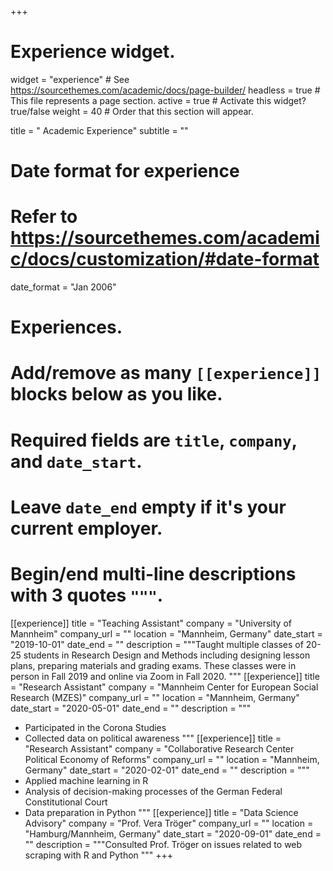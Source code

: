+++
# Experience widget.
widget = "experience"  # See https://sourcethemes.com/academic/docs/page-builder/
headless = true  # This file represents a page section.
active = true  # Activate this widget? true/false
weight = 40  # Order that this section will appear.

title = " Academic Experience"
subtitle = ""

# Date format for experience
#   Refer to https://sourcethemes.com/academic/docs/customization/#date-format
date_format = "Jan 2006"

# Experiences.
#   Add/remove as many `[[experience]]` blocks below as you like.
#   Required fields are `title`, `company`, and `date_start`.
#   Leave `date_end` empty if it's your current employer.
#   Begin/end multi-line descriptions with 3 quotes `"""`.
[[experience]]
  title = "Teaching Assistant"
  company = "University of Mannheim"
  company_url = ""
  location = "Mannheim, Germany"
  date_start = "2019-10-01"
  date_end = ""
  description = """Taught multiple classes of 20-25 students in Research Design and Methods including designing lesson plans, preparing materials and grading exams. These classes were in person in Fall 2019 and online via Zoom in Fall 2020.
  """
 [[experience]]
  title = "Research Assistant"
  company = "Mannheim Center for European Social Research (MZES)"
  company_url = ""
  location = "Mannheim, Germany"
  date_start = "2020-05-01"
  date_end = ""
  description = """ 
  * Participated in the Corona Studies
  * Collected data on political awareness
  """
   [[experience]]
  title = "Research Assistant"
  company = "Collaborative Research Center Political Economy of Reforms"
  company_url = ""
  location = "Mannheim, Germany"
  date_start = "2020-02-01"
  date_end = ""
  description = """ 
  * Applied machine learning in R
  * Analysis of decision-making processes of the German Federal Constitutional Court
  * Data preparation in Python
  """
[[experience]]
  title = "Data Science Advisory"
  company = "Prof. Vera Tröger"
  company_url = ""
  location = "Hamburg/Mannheim, Germany"
  date_start = "2020-09-01"
  date_end = ""
  description = """Consulted Prof. Tröger on issues related to web scraping with R and Python 
  """
+++
